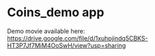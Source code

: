 # Coins_demo app

Demo movie available here: https://drive.google.com/file/d/1xuhpjindq5CBKS-HT3P7Jf7MiM4OoSwH/view?usp=sharing
